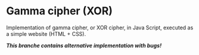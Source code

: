 # Gamma cipher (XOR)
Implementation of gamma cipher, or XOR cipher, in Java Script, executed as a simple website (HTML + CSS). 

***This branche contains alternative implementation with bugs!***